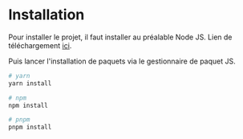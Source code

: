 # Installation

Pour installer le projet, il faut installer au préalable Node JS. Lien de téléchargement [ici](https://nodejs.org/en/download).

Puis lancer l'installation de paquets via le gestionnaire de paquet JS.

```bash
# yarn
yarn install

# npm
npm install

# pnpm
pnpm install
```
